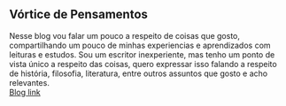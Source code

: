 <h2>Vórtice de Pensamentos</h2>

Nesse blog vou falar um pouco a respeito de coisas que gosto, compartilhando um pouco de minhas experiencias e aprendizados com leituras e estudos.
Sou um escritor inexperiente, mas tenho um ponto de vista único a respeito das coisas, quero expressar isso falando a respeito de história, filosofia, literatura, entre outros assuntos que gosto e acho relevantes.
<br>
[Blog link](https://jonatassc.github.io/PB/)
